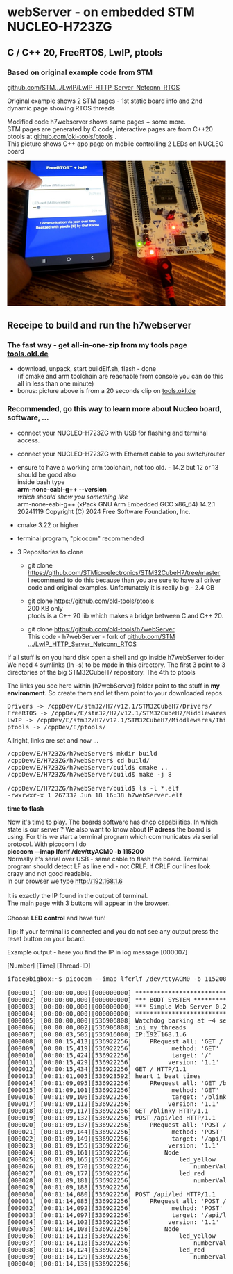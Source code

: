 # webServer - on embedded STM NUCLEO-H723ZG
## C / C++ 20, FreeRTOS, LwIP, ptools

### Based on original example code from STM 
[github.com/STM.../LwIP/LwIP_HTTP_Server_Netconn_RTOS](https://github.com/STMicroelectronics/STM32CubeH7/tree/master/Projects/NUCLEO-H723ZG/Applications/LwIP/LwIP_HTTP_Server_Netconn_RTOS)

Original example shows 2 STM pages - 1st static board info and 2nd dynamic page showing RTOS threads

Modified code h7webserver shows same pages + some more. <br/> 
STM pages are generated by C code, interactive pages are from C++20 ptools at [github.com/okl-tools/ptools](https://github.com/okl-tools/ptools) .<br/>
This picture shows C++ app page on mobile controlling 2 LEDs on NUCLEO board

![mobile-controls.jpg](mobile-controls.jpg)


## Receipe to build and run the  h7webserver

### The fast way - get all-in-one-zip from my tools page <a href = "https://tools.okl.de" target="tools_okl">tools.okl.de</a> 
- download, unpack, start buildElf.sh, flash - done<br/>
  (if cmake and arm toolchain are reachable from console you can do this all in less than one minute)
- bonus: picture above is from a 20 seconds clip on <a href = "https://tools.okl.de" target="tools_okl">tools.okl.de</a> 

 
### Recommended, go this way to learn more about Nucleo board, software, ...
- connect your NUCLEO-H723ZG with USB for flashing and terminal access.
- connect your NUCLEO-H723ZG with Ethernet cable to you switch/router
- ensure to have a working arm toolchain, not too old. - 14.2 but 12 or 13 should be good also <br/>
inside bash type<br/>
**arm-none-eabi-g++ --version** <br/>
*which should show you something like* <br/>
  arm-none-eabi-g++ (xPack GNU Arm Embedded GCC x86_64) 14.2.1 20241119
  Copyright (C) 2024 Free Software Foundation, Inc.

- cmake 3.22 or higher
- terminal program, "picocom" recommended

- 3 Repositories to clone
  - git clone https://github.com/STMicroelectronics/STM32CubeH7/tree/master </br>
    I recommend to do this because than you are sure to have all driver code
    and original examples. Unfortunately it is really big - 2.4 GB

  - git clone https://github.com/okl-tools/ptools </br> 200 KB only </br>
    ptools is a C++ 20 lib which makes a bridge between C and C++ 20.

  - git clone https://github.com/okl-tools/h7webServer </br>
    This code - h7webServer - fork of [github.com/STM .../LwIP_HTTP_Server_Netconn_RTOS](https://github.com/STMicroelectronics/STM32CubeH7/tree/master/Projects/NUCLEO-H723ZG/Applications/LwIP/LwIP_HTTP_Server_Netconn_RTOS)

If all stuff is on you hard disk open a shell and go inside h7webServer folder<br/>
We need 4 symlinks (ln -s) to be made in this directory.
The first 3 point to 3 directories of the big STM32CubeH7 repository.
The 4th to ptools 

The links you see here within [h7webServer] folder point to the stuff in <b>my environment</b>. 
So create them and let them point to your downloaded repos.

<pre>
Drivers -> /cppDev/E/stm32/H7/v12.1/STM32CubeH7/Drivers/
FreeRTOS -> /cppDev/E/stm32/H7/v12.1/STM32CubeH7/Middlewares/Third_Party/FreeRTOS/
LwIP -> /cppDev/E/stm32/H7/v12.1/STM32CubeH7/Middlewares/Third_Party/LwIP/
ptools -> /cppDev/E/ptools/
</pre>

Allright, links are set and now ...

<pre>
/cppDev/E/H723ZG/h7webServer$ mkdir build
/cppDev/E/H723ZG/h7webServer$ cd build/
/cppDev/E/H723ZG/h7webServer/build$ cmake ..
/cppDev/E/H723ZG/h7webServer/build$ make -j 8 

/cppDev/E/H723ZG/h7webServer/build$ ls -l *.elf
-rwxrwxr-x 1 267332 Jun 18 16:38 h7webServer.elf
</pre>

**time to flash**

Now it's time to play.
The boards software has dhcp capabilities.
In which state is our server ? We also want to know about <b>IP adress</b> the board is using.
For this we start a terminal program which communicates via serial protocol.
With picocom I do<br/>
<b>picocom --imap lfcrlf /dev/ttyACM0 -b 115200</b><br/> 
Normally it's serial over USB - same cable to flash the board.
Terminal program should detect LF as line end - not CRLF. 
If CRLF our lines look crazy and not good readable.<br/> 
In our browser we type http://192.168.1.6 <br/>  
It is exactly the IP found in the output of terminal. <br/> 
The main page with 3 buttons will appear in the browser.<br/>  
Choose **LED control** and have fun!

Tip: If your terminal is connected and you do not see any output press the reset button on your board.

Example output - here you find the IP in log message [000007] 

[Number] [Time] [Thread-ID]

<pre>
iface@bigbox:~$ picocom --imap lfcrlf /dev/ttyACM0 -b 115200

[000001] [00:00:00,000][000000000] ********************************
[000002] [00:00:00,000][000000000] *** BOOT SYSTEM ****************
[000003] [00:00:00,000][000000000] *** Simple Web Server 0.29 *****
[000004] [00:00:00,000][000000000] ********************************
[000005] [00:00:00,000][536906808] Watchdog barking at ~4 seconds
[000006] [00:00:00,002][536906808] ini_my_threads
[000007] [00:00:03,505][536916000] IP:192.168.1.6
[000008] [00:00:15,413][536922256]     PRequest all: 'GET / HTTP/1.1'
[000009] [00:00:15,419][536922256]           method: 'GET'
[000010] [00:00:15,424][536922256]           target: '/'
[000011] [00:00:15,429][536922256]          version: '1.1'
[000012] [00:00:15,434][536922256] GET / HTTP/1.1
[000013] [00:01:01,005][536923592] heart 1 beat times
[000014] [00:01:09,095][536922256]     PRequest all: 'GET /blinky HTTP/1.1'
[000015] [00:01:09,101][536922256]           method: 'GET'
[000016] [00:01:09,106][536922256]           target: '/blinky'
[000017] [00:01:09,112][536922256]          version: '1.1'
[000018] [00:01:09,117][536922256] GET /blinky HTTP/1.1
[000019] [00:01:09,132][536922256] POST /api/led HTTP/1.1
[000020] [00:01:09,137][536922256]     PRequest all: 'POST /api/led HTTP/1.1'
[000021] [00:01:09,144][536922256]           method: 'POST'
[000022] [00:01:09,149][536922256]           target: '/api/led'
[000023] [00:01:09,155][536922256]          version: '1.1'
[000024] [00:01:09,161][536922256]         Node
[000025] [00:01:09,165][536922256]             led_yellow
[000026] [00:01:09,170][536922256]                 numberValue:500.00
[000027] [00:01:09,177][536922256]             led_red
[000028] [00:01:09,181][536922256]                 numberValue:500.00
[000029] [00:01:09,188][536922256] 
[000030] [00:01:14,080][536922256] POST /api/led HTTP/1.1
[000031] [00:01:14,085][536922256]     PRequest all: 'POST /api/led HTTP/1.1'
[000032] [00:01:14,092][536922256]           method: 'POST'
[000033] [00:01:14,097][536922256]           target: '/api/led'
[000034] [00:01:14,102][536922256]          version: '1.1'
[000035] [00:01:14,108][536922256]         Node
[000036] [00:01:14,113][536922256]             led_yellow
[000037] [00:01:14,118][536922256]                 numberValue:223.00
[000038] [00:01:14,124][536922256]             led_red
[000039] [00:01:14,129][536922256]                 numberValue:500.00
[000040] [00:01:14,135][536922256] 
</pre>






